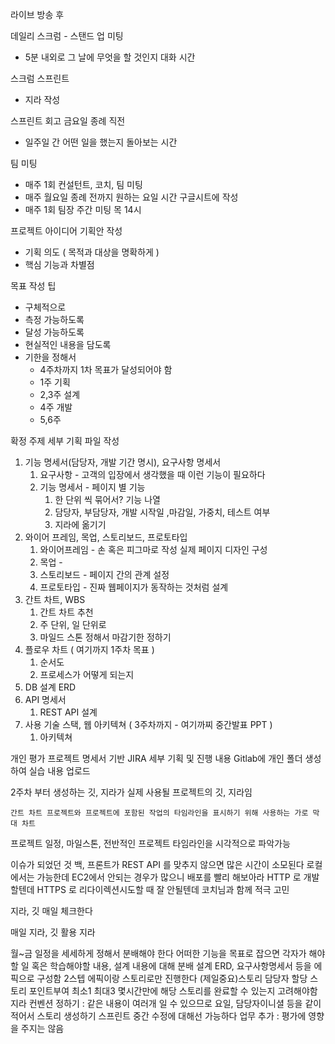 라이브 방송 후

데일리 스크럼 - 스탠드 업 미팅
- 5분 내외로 그 날에 무엇을 할 것인지 대화 시간

스크럼 스프린트
- 지라 작성

스프린트 회고
금요일 종례 직전 
- 일주일 간 어떤 일을 했는지 돌아보는 시간

팀 미팅
- 매주 1회 컨설턴트, 코치, 팀 미팅
- 매주 월요일 종례 전까지 원하는 요일 시간 구글시트에 작성
- 매주 1회 팀장 주간 미팅 목 14시

프로젝트 아이디어 기획안 작성
- 기획 의도 ( 목적과 대상을 명확하게 )
- 핵심 기능과 차별점

목표 작성 팁
- 구체적으로
- 측정 가능하도록
- 달성 가능하도록
- 현실적인 내용을 담도록
- 기한을 정해서
	- 4주차까지 1차 목표가 달성되어야 함
	- 1주 기획
	- 2,3주 설계
	- 4주 개발
	- 5,6주

확정 주제 세부 기획 파일 작성
1. 기능 명세서(담당자, 개발 기간 명시), 요구사항 명세서
	1. 요구사항 - 고객의 입장에서 생각했을 때 이런 기능이 필요하다
	2. 기능 명세서 - 페이지 별 기능
		1. 한 단위 씩 묶어서? 기능 나열
		2. 담당자, 부담당자, 개발 시작일 ,마감일, 가중치, 테스트 여부
		3. 지라에 옮기기
2. 와이어 프레임, 목업, 스토리보드, 프로토타입
	1. 와이어프레임 - 손 혹은 피그마로 작성 실제 페이지 디자인 구성
	2. 목업 - 
	3. 스토리보드 - 페이지 간의 관계 설정
	4. 프로토타입 - 진짜 웹페이지가 동작하는 것처럼 설계
3. 간트 차트, WBS
	1. 간트 차트 추천
	2. 주 단위, 일 단위로 
	3. 마일드 스톤 정해서 마감기한 정하기
4. 플로우 차트 ( 여기까지 1주차 목표 )
	1. 순서도
	2. 프로세스가 어떻게 되는지
5. DB 설계 ERD
7. API 명세서 
	1. REST API 설계
8. 사용 기술 스택, 웹 아키텍쳐 ( 3주차까지 - 여기까찌 중간발표 PPT )
	1. 아키텍쳐 

개인 평가
프로젝트 명세서 기반
JIRA 세부 기획 및 진행 내용
Gitlab에 개인 폴더 생성하여 실습 내용 업로드

2주차 부터 생성하는 깃, 지라가 실제 사용될 프로젝트의 깃, 지라임

	간트 차트 프로젝트와 프로젝트에 포함된 작업의 타임라인을 표시하기 위해 사용하는 가로 막대 차트

프로젝트 일정, 마일스톤, 전반적인 프로젝트 타임라인을 시각적으로 파악가능

이슈가 되었던 것 
백, 프론트가 REST API 를 맞추지 않으면 많은 시간이 소모된다
로컬에서는 가능한데 EC2에서 안되는 경우가 많으니 배포를 빨리 해보아라
HTTP 로 개발할텐데 HTTPS 로 리다이렉션시도할 때 잘 안될텐데 코치님과 함께 적극 고민

지라, 깃 매일 체크한다

매일 지라, 깃 활용
지라

월~금 일정을 세세하게 정해서 분배해야 한다
어떠한 기능을 목표로 잡으면 각자가 해야할 일 혹은 학습해야할 내용, 설계 내용에 대해 분배
설계 ERD, 요구사항명세서 등을 에픽으로 구성함
2스텝 에픽이랑 스토리로만 진행한다
(제일중요)스토리 담당자 할당
스토리 포인트부여 최소1 최대3
몇시간만에 해당 스토리를 완료할 수 있는지 고려해야함
지라 컨벤션 정하기 : 같은 내용이 여러개 일 수 있으므로 요일, 담당자이니셜 등을 같이 적어서 스토리 생성하기
스프린트 중간 수정에 대해선 가능하다
업무 추가 : 평가에 영향을 주지는 않음


